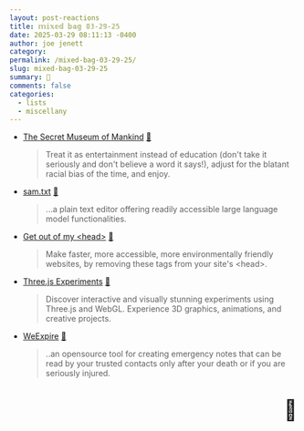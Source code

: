 ```yaml
---
layout: post-reactions
title: 𝕞𝕚𝕩𝕖𝕕 𝕓𝕒𝕘 𝟘𝟛-𝟚𝟡-𝟚𝟝
date: 2025-03-29 08:11:13 -0400
author: joe jenett
category: 
permalink: /mixed-bag-03-29-25/
slug: mixed-bag-03-29-25
summary: 🤔
comments: false
categories:
  - lists
  - miscellany
---
```

<ul class="links">
	<li><a title="by Ian Macky" href="https://ian.macky.net/secretmuseum/">The Secret Museum of Mankind</a> <a title="source" href="https://pinboard.in/u:arnicas">📌</a><blockquote><p>Treat it as entertainment instead of education (don't take it seriously and don't believe a word it says!), adjust for the blatant racial bias of the time, and enjoy.</p></blockquote></li>
	<li><a title="an online text editor by Sam Rawal" href="https://samtxt.samrawal.com/">sam.txt</a> <a title="source" href="https://pinboard.in/u:maroonblazer">📌</a><blockquote><p>...a plain text editor offering readily accessible large language model functionalities.</p></blockquote></li>
	<li><a title="by Nathaniel" href="https://getoutofmyhead.dev/">Get out of my &lt;head&gt;</a> <a title="source" href="https://pinboard.in/u:jugglebird">📌</a><blockquote><p>Make faster, more accessible, more environmentally friendly websites, by removing these tags from your site's &lt;head&gt;.</p></blockquote></li>
	<li><a title="by Aadarsh Gupta" href="https://three-experiments-projects.vercel.app/">Three.js Experiments</a> <a title="source" href="https://pinboard.in/u:arnicas">📌</a><blockquote><p>Discover interactive and visually stunning experiments using Three.js and WebGL. Experience 3D graphics, animations, and creative projects.</p></blockquote></li>
	<li><a title="WeExpire - Simpler than a will, safer than a note." href="https://weexpire.org/">WeExpire</a> <a title="source" href="https://pinboard.in/u:braveterry">📌</a><blockquote><p>..an opensource tool for creating emergency notes that can be read by your trusted contacts only after your death or if you are seriously injured.</p></blockquote></li>
</ul>
<p style="font-size:2.5em;text-align:right;filter: grayscale(100%);">🤔</p>

<a style="display:none;" href="https://brid.gy/publish/mastodon"><small>(cross-posted to mastodon)</small></a>